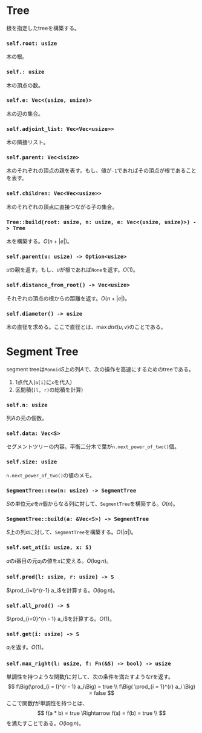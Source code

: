 # Tree
根を指定したtreeを構築する。

### `self.root: usize`
木の根。

### `self.: usize`
木の頂点の数。

### `self.e: Vec<(usize, usize)>`
木の辺の集合。

### `self.adjoint_list: Vec<Vec<usize>>`
木の隣接リスト。

### `self.parent: Vec<isize>`
木のそれぞれの頂点の親を表す。もし、値が`-1`であればその頂点が根であることを表す。

### `self.children: Vec<Vec<usize>>`
木のそれぞれの頂点に直接つながる子の集合。

### `Tree::build(root: usize, n: usize, e: Vec<(usize, usize)>) -> Tree`
木を構築する。$O(n + |e|)$。

### `self.parent(u: usize) -> Option<usize>`
$u$の親を返す。もし、$u$が根であれば`None`を返す。$O(1)$。

### `self.distance_from_root() -> Vec<usize>`
それぞれの頂点の根からの距離を返す。$O(n + |e|)$。

### `self.diameter() -> usize`
木の直径を求める。ここで直径とは、$\max dist(u, v)$のことである。



# Segment Tree
segment treeは`Monoid`$S$上の列$A$で、次の操作を高速にするためのtreeである。

1. 1点代入(`a[i]`に`x`を代入)
2. 区間積(`[l, r)`の総積を計算)

### `self.n: usize`
列$A$の元の個数。

### `self.data: Vec<S>`
セグメントツリーの内容。平衡二分木で葉が`n.next_power_of_two()`個。

### `self.size: usize`
`n.next_power_of_two()`の値のメモ。

### `SegmentTree::new(n: usize) -> SegmentTree`
$S$の単位元$e$を$n$個からなる列に対して、`SegmentTree`を構築する。$O(n)$。

### `SegmentTree::build(a: &Vec<S>) -> SegmentTree`
$S$上の列$a$に対して、`SegmentTree`を構築する。$O(|a|)$。

### `self.set_at(i: usize, x: S)`
$a$の$i$番目の元$a_i$の値を$x$に変える。$O(\log n)$。

### `self.prod(l: usize, r: usize) -> S`
$\prod_{i=l}^{r-1} a_i$を計算する。$O(\log n)$。

### `self.all_prod() -> S`
$\prod_{i=0}^{n - 1} a_i$を計算する。$O(1)$。

### `self.get(i: usize) -> S`
$a_i$を返す。$O(1)$。

### `self.max_right(l: usize, f: Fn(&S) -> bool) -> usize`
単調性を持つような関数$f$に対して、次の条件を満たすような$r$を返す。
$$
f\Big(\prod_{i = l}^{r - 1} a_i\Big) = true \\
f\Big( \prod_{i = 1}^{r} a_i \Big) = false
$$
ここで関数$f$が単調性を持つとは、
$$
f(a * b) = true \Rightarrow f(a) = f(b) = true \\
$$
を満たすことである。$O(\log n)$。